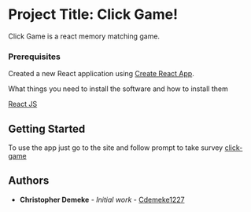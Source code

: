 # Project Title: Click Game!
Click Game is a react memory matching game.

### Prerequisites

Created a new React application using [Create React App](https://github.com/facebookincubator/create-react-app).

What things you need to install the software and how to install them

[React JS](https://reactjs.org/)



## Getting Started

To use the app just go to the site and follow prompt to take survey [click-game](https://cdemeke1227.github.io/click-game/) 


## Authors

* **Christopher Demeke** - *Initial work* - [Cdemeke1227](https://github.com/Cdemeke1227)



